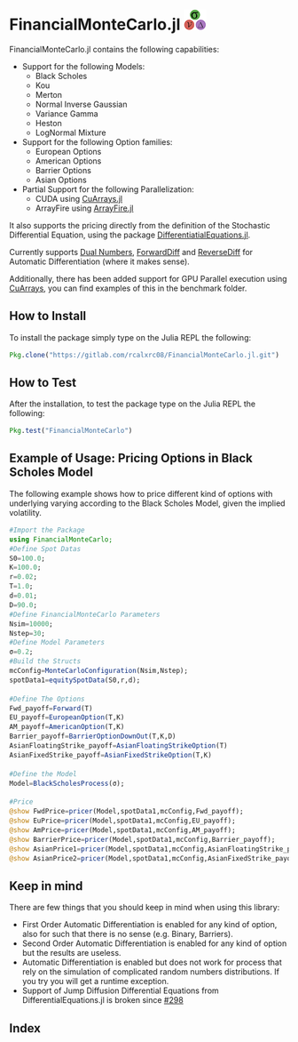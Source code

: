 # FinancialMonteCarlo.jl <img src="etc/logo.png" width="40">  

FinancialMonteCarlo.jl contains the following capabilities:

- Support for the following Models:
    - Black Scholes
    - Kou
    - Merton
    - Normal Inverse Gaussian
    - Variance Gamma
    - Heston
    - LogNormal Mixture
- Support for the following Option families:
    - European Options 
    - American Options
    - Barrier Options
    - Asian Options
- Partial Support for the following Parallelization:
    - CUDA using  [CuArrays.jl](https://github.com/JuliaGPU/CuArrays.jl)
    - ArrayFire using  [ArrayFire.jl](https://github.com/JuliaComputing/ArrayFire.jl)

It also supports the pricing directly from the definition of the Stochastic Differential Equation, using the package [DifferentiatialEquations.jl](https://github.com/JuliaDiffEq/DifferentialEquations.jl).

Currently supports [Dual Numbers](https://github.com/JuliaDiff/DualNumbers.jl), [ForwardDiff](https://github.com/JuliaDiff/ForwardDiff.jl) and [ReverseDiff](https://github.com/JuliaDiff/ReverseDiff.jl)
for Automatic Differentiation (where it makes sense).

Additionally, there has been added support for GPU Parallel execution using [CuArrays](https://github.com/JuliaGPU/CuArrays.jl), you can find examples of this in the benchmark folder.

## How to Install
To install the package simply type on the Julia REPL the following:
```julia
Pkg.clone("https://gitlab.com/rcalxrc08/FinancialMonteCarlo.jl.git")
```
## How to Test
After the installation, to test the package type on the Julia REPL the following:
```julia
Pkg.test("FinancialMonteCarlo")
```
## Example of Usage: Pricing Options in Black Scholes Model
The following example shows how to price different kind of options with underlying varying according to the Black Scholes Model, given the implied volatility.
```julia
#Import the Package
using FinancialMonteCarlo;
#Define Spot Datas
S0=100.0;
K=100.0;
r=0.02;
T=1.0;
d=0.01;
D=90.0;
#Define FinancialMonteCarlo Parameters
Nsim=10000;
Nstep=30;
#Define Model Parameters
σ=0.2;
#Build the Structs
mcConfig=MonteCarloConfiguration(Nsim,Nstep);
spotData1=equitySpotData(S0,r,d);

#Define The Options
Fwd_payoff=Forward(T)
EU_payoff=EuropeanOption(T,K)
AM_payoff=AmericanOption(T,K)
Barrier_payoff=BarrierOptionDownOut(T,K,D)
AsianFloatingStrike_payoff=AsianFloatingStrikeOption(T)
AsianFixedStrike_payoff=AsianFixedStrikeOption(T,K)

#Define the Model
Model=BlackScholesProcess(σ);

#Price
@show FwdPrice=pricer(Model,spotData1,mcConfig,Fwd_payoff);						
@show EuPrice=pricer(Model,spotData1,mcConfig,EU_payoff);
@show AmPrice=pricer(Model,spotData1,mcConfig,AM_payoff);
@show BarrierPrice=pricer(Model,spotData1,mcConfig,Barrier_payoff);
@show AsianPrice1=pricer(Model,spotData1,mcConfig,AsianFloatingStrike_payoff);
@show AsianPrice2=pricer(Model,spotData1,mcConfig,AsianFixedStrike_payoff);
```

## Keep in mind
There are few things that you should keep in mind when using this library:
- First Order Automatic Differentiation is enabled for any kind of option, also for such that there is no sense (e.g. Binary, Barriers).
- Second Order Automatic Differentiation is enabled for any kind of option but the results are useless.
- Automatic Differentiation is enabled but does not work for process that rely on the simulation of complicated random numbers distributions. If you try you will get a runtime exception.
- Support of Jump Diffusion Differential Equations from DifferentialEquations.jl is broken since [#298](https://github.com/JuliaDiffEq/DifferentialEquations.jl/issues/298)

## Index

```@index
```